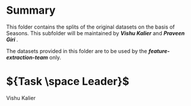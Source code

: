 

# Summary 

   This folder contains the splits of the original datasets on the basis of Seasons. This subfolder will be maintained by <b><i>Vishu Kalier</i></b> and <b><i>Praveen
  Giri </i></b>.
  
The datasets provided in this folder are to be used by the <b><i>feature-extraction-team</i></b> only.


# ${Task \space Leader}$

 Vishu Kalier
